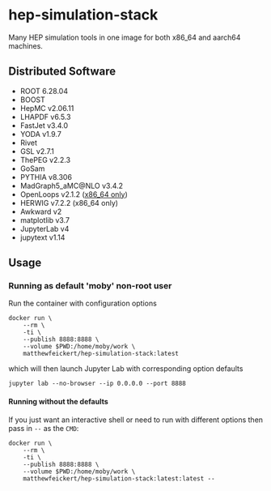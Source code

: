 # hep-simulation-stack
Many HEP simulation tools in one image for both x86_64 and aarch64 machines.

## Distributed Software

* ROOT 6.28.04
* BOOST
* HepMC v2.06.11
* LHAPDF v6.5.3
* FastJet v3.4.0
* YODA v1.9.7
* Rivet
* GSL v2.7.1
* ThePEG v2.2.3
* GoSam
* PYTHIA v8.306
* MadGraph5_aMC@NLO v3.4.2
* OpenLoops v2.1.2 ([x86_64 only](https://gitlab.com/openloops/OpenLoops/-/issues/8))
* HERWIG v7.2.2 (x86_64 only)
* Awkward v2
* matplotlib v3.7
* JupyterLab v4
* jupytext v1.14

## Usage

### Running as default 'moby' non-root user

Run the container with configuration options

```
docker run \
    --rm \
    -ti \
    --publish 8888:8888 \
    --volume $PWD:/home/moby/work \
    matthewfeickert/hep-simulation-stack:latest
```

which will then launch Jupyter Lab with corresponding option defaults

```
jupyter lab --no-browser --ip 0.0.0.0 --port 8888
```

#### Running without the defaults

If you just want an interactive shell or need to run with different options then pass in `--` as the `CMD`:

```
docker run \
    --rm \
    -ti \
    --publish 8888:8888 \
    --volume $PWD:/home/moby/work \
    matthewfeickert/hep-simulation-stack:latest:latest --
```
